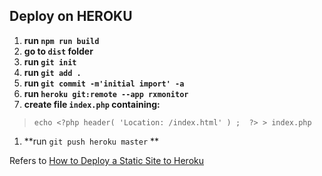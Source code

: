 ## Deploy on HEROKU


1. **run `npm run build`**
1. **go to `dist` folder**
1. **run `git init`**
1. **run `git add .`**
1. **run `git commit -m'initial import' -a`**
1. **run `heroku git:remote --app rxmonitor`**
1. **create file `index.php` containing:**
> `echo <?php header( 'Location: /index.html' ) ;  ?> > index.php`
1. **run `git push heroku master` **


Refers to [How to Deploy a Static Site to Heroku](https://blog.teamtreehouse.com/deploy-static-site-heroku)
